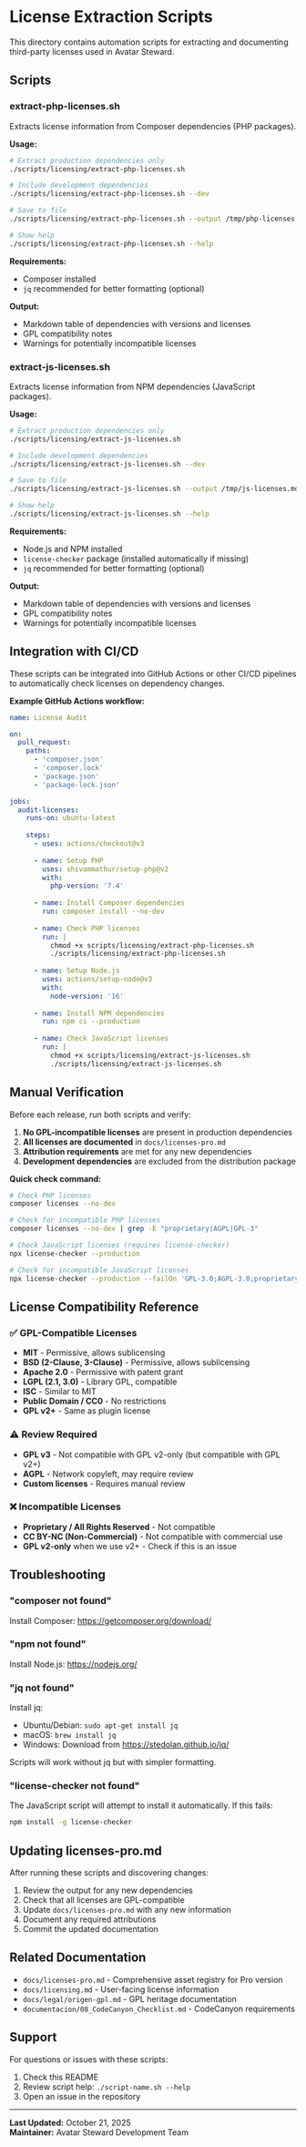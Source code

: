 # License Extraction Scripts

This directory contains automation scripts for extracting and documenting third-party licenses used in Avatar Steward.

## Scripts

### extract-php-licenses.sh

Extracts license information from Composer dependencies (PHP packages).

**Usage:**
```bash
# Extract production dependencies only
./scripts/licensing/extract-php-licenses.sh

# Include development dependencies
./scripts/licensing/extract-php-licenses.sh --dev

# Save to file
./scripts/licensing/extract-php-licenses.sh --output /tmp/php-licenses.md

# Show help
./scripts/licensing/extract-php-licenses.sh --help
```

**Requirements:**
- Composer installed
- `jq` recommended for better formatting (optional)

**Output:**
- Markdown table of dependencies with versions and licenses
- GPL compatibility notes
- Warnings for potentially incompatible licenses

### extract-js-licenses.sh

Extracts license information from NPM dependencies (JavaScript packages).

**Usage:**
```bash
# Extract production dependencies only
./scripts/licensing/extract-js-licenses.sh

# Include development dependencies
./scripts/licensing/extract-js-licenses.sh --dev

# Save to file
./scripts/licensing/extract-js-licenses.sh --output /tmp/js-licenses.md

# Show help
./scripts/licensing/extract-js-licenses.sh --help
```

**Requirements:**
- Node.js and NPM installed
- `license-checker` package (installed automatically if missing)
- `jq` recommended for better formatting (optional)

**Output:**
- Markdown table of dependencies with versions and licenses
- GPL compatibility notes
- Warnings for potentially incompatible licenses

## Integration with CI/CD

These scripts can be integrated into GitHub Actions or other CI/CD pipelines to automatically check licenses on dependency changes.

**Example GitHub Actions workflow:**

```yaml
name: License Audit

on:
  pull_request:
    paths:
      - 'composer.json'
      - 'composer.lock'
      - 'package.json'
      - 'package-lock.json'

jobs:
  audit-licenses:
    runs-on: ubuntu-latest
    
    steps:
      - uses: actions/checkout@v3
      
      - name: Setup PHP
        uses: shivammathur/setup-php@v2
        with:
          php-version: '7.4'
      
      - name: Install Composer dependencies
        run: composer install --no-dev
      
      - name: Check PHP licenses
        run: |
          chmod +x scripts/licensing/extract-php-licenses.sh
          ./scripts/licensing/extract-php-licenses.sh
      
      - name: Setup Node.js
        uses: actions/setup-node@v3
        with:
          node-version: '16'
      
      - name: Install NPM dependencies
        run: npm ci --production
      
      - name: Check JavaScript licenses
        run: |
          chmod +x scripts/licensing/extract-js-licenses.sh
          ./scripts/licensing/extract-js-licenses.sh
```

## Manual Verification

Before each release, run both scripts and verify:

1. **No GPL-incompatible licenses** are present in production dependencies
2. **All licenses are documented** in `docs/licenses-pro.md`
3. **Attribution requirements** are met for any new dependencies
4. **Development dependencies** are excluded from the distribution package

**Quick check command:**
```bash
# Check PHP licenses
composer licenses --no-dev

# Check for incompatible PHP licenses
composer licenses --no-dev | grep -E "proprietary|AGPL|GPL-3"

# Check JavaScript licenses (requires license-checker)
npx license-checker --production

# Check for incompatible JavaScript licenses
npx license-checker --production --failOn 'GPL-3.0;AGPL-3.0;proprietary'
```

## License Compatibility Reference

### ✅ GPL-Compatible Licenses
- **MIT** - Permissive, allows sublicensing
- **BSD (2-Clause, 3-Clause)** - Permissive, allows sublicensing
- **Apache 2.0** - Permissive with patent grant
- **LGPL (2.1, 3.0)** - Library GPL, compatible
- **ISC** - Similar to MIT
- **Public Domain / CC0** - No restrictions
- **GPL v2+** - Same as plugin license

### ⚠️ Review Required
- **GPL v3** - Not compatible with GPL v2-only (but compatible with GPL v2+)
- **AGPL** - Network copyleft, may require review
- **Custom licenses** - Requires manual review

### ❌ Incompatible Licenses
- **Proprietary / All Rights Reserved** - Not compatible
- **CC BY-NC (Non-Commercial)** - Not compatible with commercial use
- **GPL v2-only** when we use v2+ - Check if this is an issue

## Troubleshooting

### "composer not found"
Install Composer: https://getcomposer.org/download/

### "npm not found"
Install Node.js: https://nodejs.org/

### "jq not found"
Install jq:
- Ubuntu/Debian: `sudo apt-get install jq`
- macOS: `brew install jq`
- Windows: Download from https://stedolan.github.io/jq/

Scripts will work without jq but with simpler formatting.

### "license-checker not found"
The JavaScript script will attempt to install it automatically. If this fails:
```bash
npm install -g license-checker
```

## Updating licenses-pro.md

After running these scripts and discovering changes:

1. Review the output for any new dependencies
2. Check that all licenses are GPL-compatible
3. Update `docs/licenses-pro.md` with any new information
4. Document any required attributions
5. Commit the updated documentation

## Related Documentation

- `docs/licenses-pro.md` - Comprehensive asset registry for Pro version
- `docs/licensing.md` - User-facing license information
- `docs/legal/origen-gpl.md` - GPL heritage documentation
- `documentacion/08_CodeCanyon_Checklist.md` - CodeCanyon requirements

## Support

For questions or issues with these scripts:
1. Check this README
2. Review script help: `./script-name.sh --help`
3. Open an issue in the repository

---

**Last Updated:** October 21, 2025  
**Maintainer:** Avatar Steward Development Team
